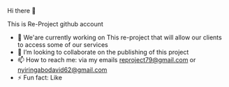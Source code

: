 Hi there 👋

This is Re-Project github account

- 🔭 We'are currently working on This re-project that will allow our clients to access some of our services
- 👯 I’m looking to collaborate on the publishing of this project
- 📫 How to reach me: 
  via my emails reproject79@gmail.com or nyiringabodavid62@gmail.com
- ⚡ Fun fact: 
  Like <Coding/>
